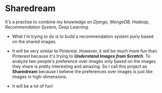 # Sharedream
It's a practise to combine my knowledge on _Django, MongoDB, Hadoop, Recommendation System, Deep Learning_.

+ What I'm trying to do is to build a recommendation system purly based on the shared images.

+ It will be very similar to Pinterest. However, it will be much more fun than Pinterest because it's trying to ___Understand Images from Scratch___. To analyze two people's preference over images only based on the images they share is pretty interesting and amazing. So I call this project as __Sharedream__ because I believe the preferences over images is just like images in high-dimensions.

+ It will be a lot of fun!

